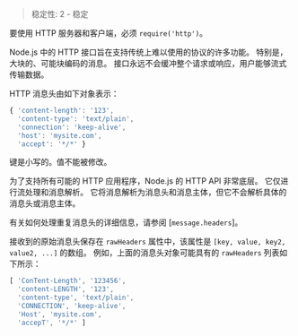
<!--introduced_in=v0.10.0-->

> 稳定性: 2 - 稳定

要使用 HTTP 服务器和客户端，必须 `require('http')`。

Node.js 中的 HTTP 接口旨在支持传统上难以使用的协议的许多功能。
特别是，大块的、可能块编码的消息。
接口永远不会缓冲整个请求或响应，用户能够流式传输数据。

HTTP 消息头由如下对象表示：

<!-- eslint-skip -->
```js
{ 'content-length': '123',
  'content-type': 'text/plain',
  'connection': 'keep-alive',
  'host': 'mysite.com',
  'accept': '*/*' }
```

键是小写的。值不能被修改。

为了支持所有可能的 HTTP 应用程序，Node.js 的 HTTP API 非常底层。
它仅进行流处理和消息解析。
它将消息解析为消息头和消息主体，但它不会解析具体的消息头或消息主体。

有关如何处理重复消息头的详细信息，请参阅 [`message.headers`]。

接收到的原始消息头保存在 `rawHeaders` 属性中，该属性是 `[key, value, key2, value2, ...]` 的数组。
例如，上面的消息头对象可能具有的 `rawHeaders` 列表如下所示：

<!-- eslint-disable semi -->
```js
[ 'ConTent-Length', '123456',
  'content-LENGTH', '123',
  'content-type', 'text/plain',
  'CONNECTION', 'keep-alive',
  'Host', 'mysite.com',
  'accepT', '*/*' ]
```

